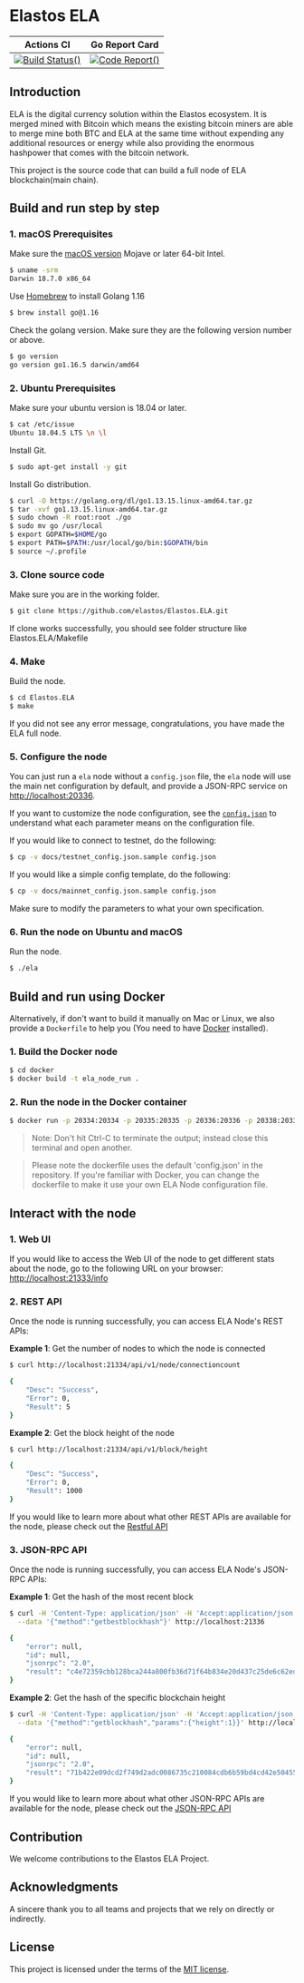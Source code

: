 Elastos ELA
===========
|Actions CI|Go Report Card|
|:-:|:-:|
|[![Build Status()](https://github.com/elastos/Elastos.ELA/workflows/Go/badge.svg?branch=release_v0.4.3)](https://github.com/elastos/Elastos.ELA/actions?query=branch:release_v0.4.3) |[![Code Report()](https://goreportcard.com/badge/github.com/elastos/Elastos.ELA)](https://goreportcard.com/report/github.com/elastos/Elastos.ELA)|

## Introduction

ELA is the digital currency solution within the Elastos ecosystem. It is merged mined with Bitcoin which means the existing bitcoin miners are able to merge mine both BTC and ELA at the same time without expending any additional resources or energy while also providing the enormous hashpower that comes with the bitcoin network.

This project is the source code that can build a full node of ELA blockchain(main chain).

## Build and run step by step

### 1. macOS Prerequisites

Make sure the [macOS version](https://en.wikipedia.org/wiki/MacOS#Release_history) Mojave or later 64-bit Intel.

```bash
$ uname -srm
Darwin 18.7.0 x86_64
```

Use [Homebrew](https://brew.sh/) to install Golang 1.16

```bash
$ brew install go@1.16
```

Check the golang version. Make sure they are the following version number or above.

```bash
$ go version
go version go1.16.5 darwin/amd64
```

### 2. Ubuntu Prerequisites

Make sure your ubuntu version is 18.04 or later.

```bash
$ cat /etc/issue
Ubuntu 18.04.5 LTS \n \l
```

Install Git.

```bash
$ sudo apt-get install -y git
```

Install Go distribution.

```bash
$ curl -O https://golang.org/dl/go1.13.15.linux-amd64.tar.gz
$ tar -xvf go1.13.15.linux-amd64.tar.gz
$ sudo chown -R root:root ./go
$ sudo mv go /usr/local
$ export GOPATH=$HOME/go
$ export PATH=$PATH:/usr/local/go/bin:$GOPATH/bin
$ source ~/.profile
```

### 3. Clone source code
Make sure you are in the working folder.
```bash
$ git clone https://github.com/elastos/Elastos.ELA.git
```

If clone works successfully, you should see folder structure like Elastos.ELA/Makefile

### 4. Make

Build the node.
```bash
$ cd Elastos.ELA
$ make
```

If you did not see any error message, congratulations, you have made the ELA full node.

### 5. Configure the node

You can just run a `ela` node without a `config.json` file, the `ela` node will use the main net configuration by default, and provide a JSON-RPC service on [http://localhost:20336](http://localhost:20336).

If you want to customize the node configuration, see the [`config.json`](./docs/config.json.md) to understand what each parameter means on the configuration file.

If you would like to connect to testnet, do the following:

```bash
$ cp -v docs/testnet_config.json.sample config.json
```

If you would like a simple config template, do the following:

```bash
$ cp -v docs/mainnet_config.json.sample config.json
```

Make sure to modify the parameters to what your own specification.

### 6. Run the node on Ubuntu and macOS

Run the node.
```bash
$ ./ela
```

## Build and run using Docker

Alternatively, if don't want to build it manually on Mac or Linux, we also provide a `Dockerfile` to help you (You need to have [Docker](https://www.docker.com/get-started) installed).

### 1. Build the Docker node

```bash
$ cd docker
$ docker build -t ela_node_run .
```

### 2. Run the node in the Docker container

```bash
$ docker run -p 20334:20334 -p 20335:20335 -p 20336:20336 -p 20338:20338 ela_node_run
```

> Note: Don't hit Ctrl-C to terminate the output; instead close this terminal and open another.

> Please note the dockerfile uses the default 'config.json' in the repository. If you're familiar with Docker, you can change the dockerfile to make it use your own ELA Node configuration file.

## Interact with the node

### 1. Web UI

If you would like to access the Web UI of the node to get different stats about the node, go to the following URL on your browser: [http://localhost:21333/info](http://localhost:21333/info)

### 2. REST API

Once the node is running successfully, you can access ELA Node's REST APIs:

**Example 1**: Get the number of nodes to which the node is connected

```bash
$ curl http://localhost:21334/api/v1/node/connectioncount
```
```bash
{
    "Desc": "Success",
    "Error": 0,
    "Result": 5
}
```
**Example 2**: Get the block height of the node

```bash
$ curl http://localhost:21334/api/v1/block/height
```
```bash
{
    "Desc": "Success",
    "Error": 0,
    "Result": 1000
}
```

If you would like to learn more about what other REST APIs are available for the node, please check out the [Restful API](docs/Restful_API.md)

### 3. JSON-RPC API

Once the node is running successfully, you can access ELA Node's JSON-RPC APIs:

**Example 1**: Get the hash of the most recent block

```bash
$ curl -H 'Content-Type: application/json' -H 'Accept:application/json' \
  --data '{"method":"getbestblockhash"}' http://localhost:21336
```
```bash
{
    "error": null,
    "id": null,
    "jsonrpc": "2.0",
    "result": "c4e72359cbb128bca244a800fb36d71f64b834e20d437c25de6c62edc46196c7"
}
```

**Example 2**: Get the hash of the specific blockchain height

```bash
$ curl -H 'Content-Type: application/json' -H 'Accept:application/json' \
  --data '{"method":"getblockhash","params":{"height":1}}' http://localhost:21336
```
```bash
{
    "error": null,
    "id": null,
    "jsonrpc": "2.0",
    "result": "71b422e09dcd2f749d2adc0086735c210084cdb6b59bd4cd42e50455d024a662"
}
```

If you would like to learn more about what other JSON-RPC APIs are available for the node, please check out the [JSON-RPC API](docs/jsonrpc_apis.md)

## Contribution

We welcome contributions to the Elastos ELA Project.

## Acknowledgments

A sincere thank you to all teams and projects that we rely on directly or indirectly.

## License

This project is licensed under the terms of the [MIT license](https://github.com/elastos/Elastos.ELA/blob/master/LICENSE).
